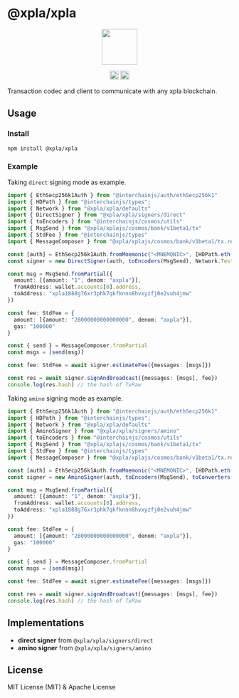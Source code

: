 # @xpla/xpla

<p align="center">
  <img src="https://user-images.githubusercontent.com/545047/188804067-28e67e5e-0214-4449-ab04-2e0c564a6885.svg" width="80">
</p>

<p align="center" width="100%">
  <!-- <a href="https://github.com/cosmology-tech/interchainjs/actions/workflows/run-tests.yaml">
    <img height="20" src="https://github.com/cosmology-tech/interchainjs/actions/workflows/run-tests.yaml/badge.svg" />
  </a> -->
   <a href="https://github.com/cosmology-tech/interchainjs/blob/main/LICENSE-MIT"><img height="20" src="https://img.shields.io/badge/license-MIT-blue.svg"></a>
   <a href="https://github.com/cosmology-tech/interchainjs/blob/main/LICENSE-Apache"><img height="20" src="https://img.shields.io/badge/license-Apache-blue.svg"></a>
</p>

Transaction codec and client to communicate with any xpla blockchain.

## Usage
### Install
```sh
npm install @xpla/xpla
```
### Example
Taking `direct` signing mode as example.

```ts
import { EthSecp256k1Auth } from "@interchainjs/auth/ethSecp256k1"
import { HDPath } from "@interchainjs/types";
import { Network } from "@xpla/xpla/defaults"
import { DirectSigner } from "@xpla/xpla/signers/direct"
import { toEncoders } from "@interchainjs/cosmos/utils"
import { MsgSend } from "@xpla/xplajs/cosmos/bank/v1beta1/tx"
import { StdFee } from "@interchainjs/types"
import { MessageComposer } from "@xpla/xplajs/cosmos/bank/v1beta1/tx.registry"

const [auth] = EthSecp256k1Auth.fromMnemonic("<MNEMONIC>", [HDPath.eth().toString()])
const signer = new DirectSigner(auth, toEncoders(MsgSend), Network.Testnet.rpc)

const msg = MsgSend.fromPartial({
  amount: [{amount: "1", denom: "axpla"}],
  fromAddress: wallet.accounts[0].address,
  toAddress: "xpla1888g76xr3phk7qkfknnn8hvxyzfj0e2vuh4jmw"
})

const fee: StdFee = {
  amount: [{amount: "28000000000000000", denom: "axpla"}],
  gas: "100000"
}

const { send } = MessageComposer.fromPartial
const msgs = [send(msg)]

const fee: StdFee = await signer.estimateFee({messages: [msgs]})

const res = await signer.signAndBroadcast({messages: [msgs], fee})
console.log(res.hash) // the hash of TxRaw
```

Taking `amino` signing mode as example.

```ts
import { EthSecp256k1Auth } from "@interchainjs/auth/ethSecp256k1"
import { HDPath } from "@interchainjs/types";
import { Network } from "@xpla/xpla/defaults"
import { AminoSigner } from "@xpla/xpla/signers/amino"
import { toEncoders } from "@interchainjs/cosmos/utils"
import { MsgSend } from "@xpla/xplajs/cosmos/bank/v1beta1/tx"
import { StdFee } from "@interchainjs/types"
import { MessageComposer } from "@xpla/xplajs/cosmos/bank/v1beta1/tx.registry"

const [auth] = EthSecp256k1Auth.fromMnemonic("<MNEMONIC>", [HDPath.eth().toString()])
const signer = new AminoSigner(auth, toEncoders(MsgSend), toConverters(MsgSend), Network.Testnet.rpc)

const msg = MsgSend.fromPartial({
  amount: [{amount: "1", denom: "axpla"}],
  fromAddress: wallet.accounts[0].address,
  toAddress: "xpla1888g76xr3phk7qkfknnn8hvxyzfj0e2vuh4jmw"
})

const fee: StdFee = {
  amount: [{amount: "28000000000000000", denom: "axpla"}],
  gas: "100000"
}

const { send } = MessageComposer.fromPartial
const msgs = [send(msg)]

const fee: StdFee = await signer.estimateFee({messages: [msgs]})

const res = await signer.signAndBroadcast({messages: [msgs], fee})
console.log(res.hash) // the hash of TxRaw
```

## Implementations

- **direct signer** from `@xpla/xpla/signers/direct`
- **amino signer** from `@xpla/xpla/signers/amino`

## License

MIT License (MIT) & Apache License
